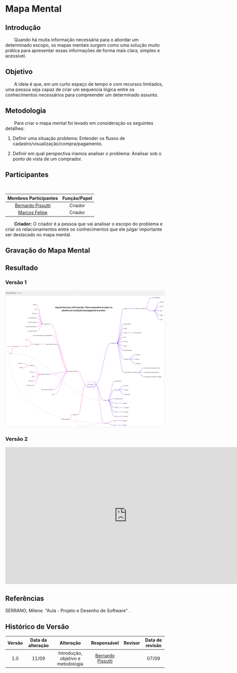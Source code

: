 # Mapa Mental


## Introdução

<div align="jutify">
&emsp;&emsp;Quando há muita informação necessária para o abordar um determinado escopo, os mapas mentais surgem como uma solução muito prática para apresentar essas informações de forma mais clara, simples e acessível.
</div>

## Objetivo

<div align="jutify">
&emsp;&emsp;A ideía é que, em um curto espaço de tempo e com recursos limitados, uma pessoa seja capaz de criar um sequencia lógica entre os conhecimentos necessários para compreender um determinado assunto.
</div>

## Metodologia

<div align="jutify">
&emsp;&emsp;Para criar o mapa mental foi levado em consideração os seguintes detalhes:

1. Definir uma situação problema:
Entender os fluxos de cadastro/visualização/compra/pagamento.

2. Definir em qual perspectiva iriamos analisar o problema:
Analisar sob o ponto de vista de um comprador.
</div>

## Participantes

<div align="jutify">
&emsp;&emsp;

| Membros Participantes | Função/Papel |
| :-------------------: | :----------: |
| [Bernardo Pissutti](https://github.com/berssutti) | Criador | 
| [Marcos Felipe](https://github.com/Marofelipe) | Criador |

&emsp;&emsp;**Criador:** O criador é a pessoa que vai analisar o escopo do problema e criar os relacionamentos entre os conhecimentos que ele julgar importante ser destacado no mapa mental.

</div>

## Gravação do Mapa Mental

## Resultado

### Versão 1

<div align="justify">
    <img src="../images//mapa-mental-v1.jpg" alt="Primeira versão Mapa mental" width="768" height="432">
</div>

### Versão 2

<div align="jutify">
    <iframe width="768" height="432" src="https://miro.com/app/embed/uXjVMmo1-cw=/?pres=1&frameId=3458764563923262573&embedId=185343214417" frameborder="0" scrolling="no" allow="fullscreen; clipboard-read; clipboard-write" allowfullscreen></iframe>
</div>

## Referências

SERRANO, Milene. "Aula - Projeto e Desenho de Software" .

##  Histórico de Versão

|  Versão  |   Data da alteração  |   Alteração  |  Responsável  |  Revisor  | Data de revisão |
| :--------: | :--------------------: | :-----------: | :--------------: | :--------: | :-----------------: |
|     1.0     |    11/09      |  Introdução, objetivo e metodologia  |  [Bernardo Pissutti](https://github.com/berssutti)   |    | 07/09 |
